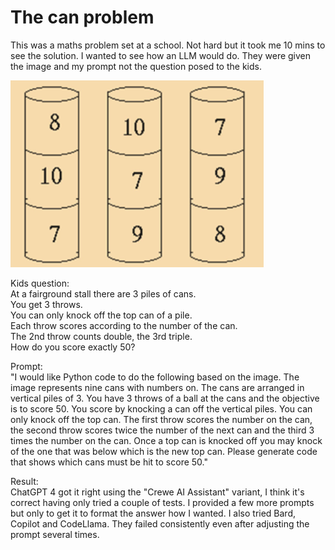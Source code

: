 # The can problem
This was a maths problem set at a school. Not hard but it took me 10 mins to see the solution. I wanted to see how an LLM would do. They were given the image and my prompt not the question posed to the kids.
  
 ![The cans](cans.png)
  
Kids question:  
At a fairground stall there are 3 piles of cans.  
You get 3 throws.  
You can only knock off the top can of a pile.  
Each throw scores according to the number of the can.  
The 2nd throw counts double, the 3rd triple.  
How do you score exactly 50? 

Prompt:  
"I would like Python code to do the following based on the image. The image represents nine cans with numbers on. The cans are arranged in vertical piles of 3. You have 3 throws of a ball at the cans and the objective is to score 50. You score by knocking a can off the vertical piles. You can only knock off the top can. The first throw scores the number on the can, the second throw scores twice the number of the next can and the third 3 times the number on the can. Once a top can is knocked off you may knock of the one that was below which is the new top can.  Please generate code that shows which cans must be hit to score 50."

Result:  
ChatGPT 4 got it right using the "Crewe AI Assistant" variant, I think it's correct having only tried a couple of tests.
I provided a few more prompts but only to get it to format the answer how I wanted. I also tried Bard, Copilot and CodeLlama. They failed consistently even after adjusting the prompt several times.
 
